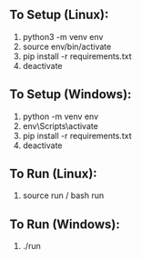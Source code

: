 ## To Setup (Linux):

1. python3 -m venv env
2. source env/bin/activate
3. pip install -r requirements.txt
4. deactivate

## To Setup (Windows):

1. python -m venv env
2. env\Scripts\activate
3. pip install -r requirements.txt
4. deactivate

## To Run (Linux):

1. source run / bash run

## To Run (Windows):

1. ./run
